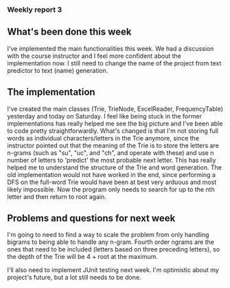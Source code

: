 ### Weekly report 3


## What's been done this week

I've implemented the main functionalities this week. We had a discussion with the course instructor and I feel more confident about the implementation now. I still need to change the name of the project from text predictor to text (name) generation.

## The implementation

I've created the main classes (Trie, TrieNode, ExcelReader, FrequencyTable) yesterday and today on Saturday. I feel like being stuck in the former implementations has really helped me see the big picture and I've been able to code pretty straightforwardly. What's changed is that I'm not storing full words as individual characters/letters in the Trie anymore, since the instructor pointed out that the meaning of the Trie is to store the letters are n-grams (such as "su", "uc", and "ch", and operate with these) and use n number of letters to 'predict' the most probable next letter. This has really helped me to understand the structure of the Trie and word generation. The old implementation would not have worked in the end, since performing a DFS on the full-word Trie would have been at best very arduous and most likely impossible. Now the program only needs to search for up to the nth letter and then return to root again.

## Problems and questions for next week

I'm going to need to find a way to scale the problem from only handling bigrams to being able to handle any n-gram. Fourth order ngrams are the ones that need to be included (letters based on three preceding letters), so the depth of the Trie will be 4 + root at the maximum.

I'll also need to implement JUnit testing next week. I'm optimistic about my project's future, but a lot still needs to be done.